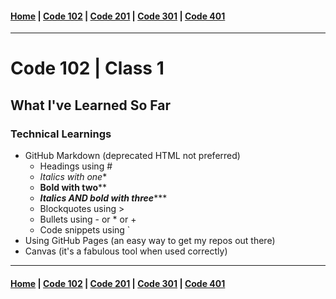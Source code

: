 #### [Home](./README.md) | [Code 102](./102main.md) | [Code 201](./201main.md) | [Code 301](./301main.md) | [Code 401](./401main.md)
***
# Code 102 | Class 1

## What I've Learned So Far

### Technical Learnings
- GitHub Markdown (deprecated HTML not preferred)
   - Headings using #
   - *Italics with one**
   - **Bold with two****
   - ***Italics AND bold with three******
   - Blockquotes using >
   - Bullets using - or * or +
   - Code snippets using `
- Using GitHub Pages (an easy way to get my repos out there)
- Canvas (it's a fabulous tool when used correctly)


***
#### [Home](./README.md) | [Code 102](./102main.md) | [Code 201](./201main.md) | [Code 301](./301main.md) | [Code 401](./401main.md)